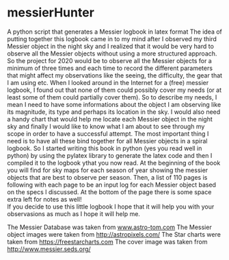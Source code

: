 # messierHunter
A python script that generates a Messier logbook in latex format
The idea of putting together this logbook came in to my mind after I observed my third Messier object in the night sky and I realized that it would be very hard to observe all the Messier objects without using a more structured approach. So the project for 2020 would be to observe all the Messier objects for a minimum of three times and each time to record the different parameters that might affect my observations like the seeing, the difficulty, the gear that I am using etc.  When I looked around in the Internet for a (free) messier logbook, I found out that none of them could possibly cover my needs (or at least some of them could partially cover them). So to describe my needs, I mean I need to have some informations about the object I am observing like its magnitude, its type and perhaps its location in the sky. I would also need a handy chart that would help me  locate each Messier object in the night sky and finally I would like to know what I am about to see through my scope in order to have a successful attempt. The most important thing I need is to have all these bind together for all Messier objects in a spiral logbook.  So I started writing this book in python (yes you read well in python) by using the pylatex library to generate the latex code and then  I compiled it to the logbook ythat you now read. 
At the beginning of the book you will find for sky maps for each season of year showing the messier objects that are best to observe per season. Then, a list of 110 pages is following with each page  to be an input log for each Messier object based on the specs I discussed. At the bottom of the page there is some space extra  left for notes as well!   
If you decide to use this little logbook I hope that it will help you with your observasions as much as I hope it will help me.   

The Messier Database was taken from  www.astro-tom.com
The Messier object images were taken from http://astropixels.com/
The Star charts were taken from https://freestarcharts.com
The cover image was taken from http://www.messier.seds.org/
